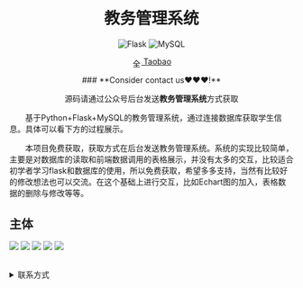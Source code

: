 <div align="center">
  <h1>教务管理系统</h1>

![Flask](https://img.shields.io/badge/Flask-000000.svg?style=for-the-badge&logo=flask&logoColor=white&style=plastic)
![MySQL](https://img.shields.io/badge/MySQL-4479A1.svg?style=for-the-badge&logo=mysql&logoColor=white&style=plastic) 
<p>
<img src="https://www.taobao.com/favicon.ico" alt="全球 Web 图标" role="presentation" data-bm="45" width="17" height="17" align="center" ><a href='https://shop230447850.taobao.com/' > Taobao</a></img>
</p> 
  ### **Consider contact us❤️❤️❤️!**
</div>

<div align="center">

源码请通过公众号后台发送**教务管理系统**方式获取

</div>

&emsp;&emsp;基于Python+Flask+MySQL的教务管理系统，通过连接数据库获取学生信息。具体可以看下方的过程展示。

&emsp;&emsp;本项目免费获取，获取方式在后台发送教务管理系统。系统的实现比较简单，主要是对数据库的读取和前端数据调用的表格展示，并没有太多的交互，比较适合初学者学习flask和数据库的使用，所以免费获取，希望多多支持，当然有比较好的修改想法也可以交流。在这个基础上进行交互，比如Echart图的加入，表格数据的删除与修改等等。

## 主体
![](https://gitee.com/k54kdk/result_display/blob/master/src/教务管理系统/1教务管理系统登录.png)
![](https://gitee.com/k54kdk/result_display/blob/master/src/教务管理系统/2管理学生.png)
![](https://gitee.com/k54kdk/result_display/blob/master/src/教务管理系统/3教师排课.png)
![](https://gitee.com/k54kdk/result_display/blob/master/src/教务管理系统/4学生成绩.png)
![](https://gitee.com/k54kdk/result_display/blob/master/src/教务管理系统/数据库展示.jpg)

##

<details>
<summary> 联系方式</summary>
<html>
    <div align="center">
        <table align="center" >
            <tr>
                <td>
                    <img src="https://gitee.com/k54kdk/result_display/blob/master/src/联系二维码/微信好友.jpg" height=350/>
                </td>
                <td>
                    <img src="https://gitee.com/k54kdk/result_display/blob/master/src/联系二维码/QQ好友.jpg" height=350/>
                </td>
                <td>
                    <img src="https://gitee.com/k54kdk/result_display/blob/master/src/联系二维码/公众号.jpg" height=350/>
                </td>
            </tr>
        </table>
    </div>
</html>